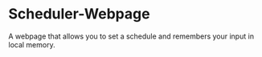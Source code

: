 # Scheduler-Webpage
A webpage that allows you to set a schedule and remembers your input in local memory.

